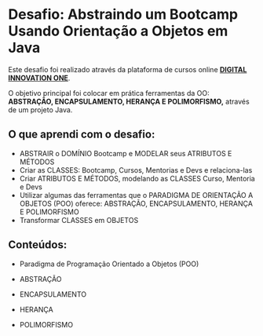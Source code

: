 # Desafio: Abstraindo um Bootcamp Usando Orientação a Objetos em Java

Este desafio foi realizado através da plataforma de cursos online <strong><a href="https://web.digitalinnovation.one/">DIGITAL INNOVATION ONE</a></strong>.

O objetivo principal foi colocar em prática ferramentas da OO: <strong>ABSTRAÇÃO, ENCAPSULAMENTO, HERANÇA E POLIMORFISMO,</strong> através de um projeto Java. </p>

## O que aprendi com o desafio:

- ABSTRAIR o DOMÍNIO Bootcamp e MODELAR seus ATRIBUTOS E MÉTODOS
- Criar as CLASSES: Bootcamp, Cursos, Mentorias e Devs e relaciona-las
- Criar ATRIBUTOS E MÉTODOS, modelando as CLASSES Curso, Mentoria e Devs
- Utilizar algumas das ferramentas que o PARADIGMA DE ORIENTAÇÃO A OBJETOS (POO) oferece: ABSTRAÇÃO, ENCAPSULAMENTO, HERANÇA E POLIMORFISMO
- Transformar CLASSES em OBJETOS

## Conteúdos:

- Paradigma de Programação Orientado a Objetos (POO)

- ABSTRAÇÃO

- ENCAPSULAMENTO

- HERANÇA

- POLIMORFISMO